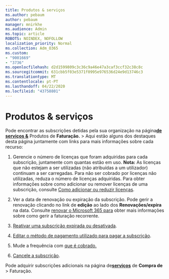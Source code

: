 ```yaml
---
title: Produtos & serviços
ms.author: pebaum
author: pebaum
manager: mnirkhe
ms.audience: Admin
ms.topic: article
ROBOTS: NOINDEX, NOFOLLOW
localization_priority: Normal
ms.collection: Adm_O365
ms.custom:
- "9001669"
- "3736"
ms.openlocfilehash: d2d1599809c3c36c9a46e47a3caf3ccf32c38c8c
ms.sourcegitcommit: 631cbb5f03e5371f0995e976536d24e9d13746c3
ms.translationtype: MT
ms.contentlocale: pt-PT
ms.lasthandoff: 04/22/2020
ms.locfileid: "43758801"
---
```

# <a name="products--services"></a>Produtos & serviços

Pode encontrar as subscrições detidas pela sua organização na página[**de serviços &**](https://go.microsoft.com/fwlink/p/?linkid=842054) Produtos de **Faturação.** >  Aqui estão alguns dos destaques desta página juntamente com links para mais informações sobre cada recurso:

1. Gerencie o número de licenças que foram adquiridas para cada subscrição, juntamente com quantas estão em uso.  **Nota:** As licenças que não estejam a ser utilizadas (não atribuídas a um utilizador) continuam a ser carregadas.  Para não ser cobrado por licenças não utilizadas, reduza o número de licenças adquiridas. Para obter informações sobre como adicionar ou remover licenças de uma subscrição, consulte [Como adicionar ou reduzir licenças](https://docs.microsoft.com/alchemyinsights/how-to-add-or-reduce-licenses).

2. Ver a data de renovação ou expiração da subscrição.  Pode gerir a renovação clicando no link de **edição** ao lado dos **Renovações/expira** na data.  Consulte [renovar o Microsoft 365 para](https://go.microsoft.com/fwlink/?linkid=2119216) obter mais informações sobre como gerir a faturação recorrente.

3. [Reativar uma subscrição expirada ou desativada](https://go.microsoft.com/fwlink/?linkid=2117519).

4. [Editar o método de pagamento utilizado para pagar a subscrição](https://go.microsoft.com/fwlink/?linkid=2117167).

5. Mude a frequência com [que é cobrado.](https://go.microsoft.com/fwlink/?linkid=2119112)

6. [Cancele a subscrição](https://go.microsoft.com/fwlink/?linkid=2119113).

Pode adquirir subscrições adicionais na página de[**serviços**](https://go.microsoft.com/fwlink/p/?linkid=868433) de **Compra de** > Faturação.
